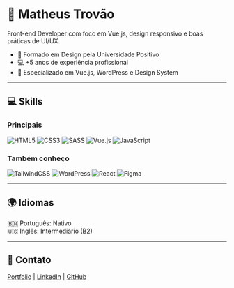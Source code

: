 # 👋 Matheus Trovão

Front-end Developer com foco em Vue.js, design responsivo e boas práticas de UI/UX.

- 🎨 Formado em Design pela Universidade Positivo
- 💻 +5 anos de experiência profissional
- 🚀 Especializado em Vue.js, WordPress e Design System

---

## 💻 Skills

### Principais
![HTML5](https://img.shields.io/badge/html5-%23E34F26.svg?style=flat-square&logo=html5&logoColor=white)
![CSS3](https://img.shields.io/badge/css3-%231572B6.svg?style=flat-square&logo=css3&logoColor=white)
![SASS](https://img.shields.io/badge/SASS-hotpink.svg?style=flat-square&logo=SASS&logoColor=white)
![Vue.js](https://img.shields.io/badge/vuejs-%2335495e.svg?style=flat-square&logo=vuedotjs&logoColor=%234FC08D)
![JavaScript](https://img.shields.io/badge/javascript-%23F7DF1E.svg?style=flat-square&logo=javascript&logoColor=black)

### Também conheço
![TailwindCSS](https://img.shields.io/badge/tailwindcss-%2338B2AC.svg?style=flat-square&logo=tailwind-css&logoColor=white)
![WordPress](https://img.shields.io/badge/wordpress-%23117AC9.svg?style=flat-square&logo=WordPress&logoColor=white)
![React](https://img.shields.io/badge/react-%2320232a.svg?style=flat-square&logo=react&logoColor=%2361DAFB)
![Figma](https://img.shields.io/badge/figma-%23F24E1E.svg?style=flat-square&logo=figma&logoColor=white)

---

## 🌍 Idiomas
🇧🇷 Português: Nativo  
🇺🇸 Inglês: Intermediário (B2)

---

## 📢 Contato
[Portfolio](https://thunderbeetle.vercel.app/) | [LinkedIn](https://www.linkedin.com/in/trovao-matheus/) | [GitHub](https://github.com/MattTrovao)
